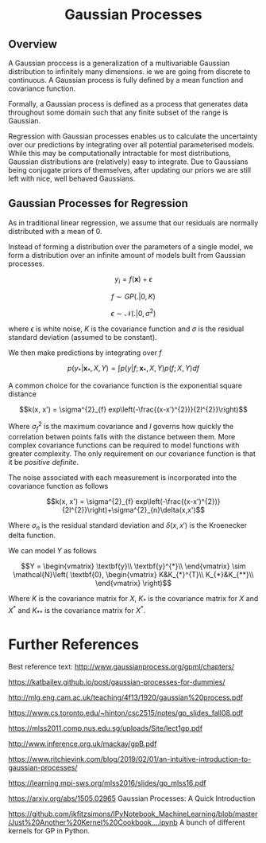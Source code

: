 # <center>Gaussian Processes</center>

## Overview
A Gaussian proccess is a generalization of a multivariable Gaussian distribution to infinitely many dimensions. ie we are going from discrete to continuous. A Gaussian process is fully defined by a mean function and covariance function.

Formally, a Gaussian process is defined as a process that generates data throughout some domain such that any finite subset of the range is Gaussian.

Regression with Gaussian processes enables us to calculate the uncertainty over our predictions by integrating over all potential parameterised models. While this may be computationally intractable for most distributions, Gaussian distributions are (relatively) easy to integrate. Due to Gaussians being conjugate priors of themselves, after updating our priors we are still left with nice, well behaved Gaussians.

## Gaussian Processes for Regression
As in traditional linear regression, we assume that our residuals are normally distributed with a mean of 0. 

Instead of forming a distribution over the parameters of a single model, we form a distribution over an infinite amount of models built from Gaussian processes. 

$$ y_{i} = f(\textbf{x}) + \epsilon$$

$$ f \sim GP(.|0,K) $$

$$\epsilon \sim \mathcal{N}(.|0, \sigma^{2}) $$

where $\epsilon$ is white noise, $K$ is the covariance function and $\sigma$ is the residual standard deviation (assumed to be constant).

We then make predictions by integrating over $f$

$$p(y_{*}|\textbf{x}_{*}, X, Y) = \int p(y| f;\textbf{x}_{*}, X, Y)p(f;X,Y)df$$

A common choice for the covariance function is the exponential square distance

$$k(x, x') = \sigma^{2}_{f} exp\left(-\frac{(x-x')^{2})}{2l^{2}}\right)$$

Where $\sigma^{2}_{f}$ is the maximum covariance and $l$ governs how quickly the correlation betwen points falls with the distance between them. More complex covariance functions can be required to model functions with greater complexity. The only requirement on our covariance function is that it be *positive definite*.

The noise associated with each measurement is incorporated into the covariance function as follows

$$k(x, x') = \sigma^{2}_{f} exp\left(-\frac{(x-x')^{2})}{2l^{2}}\right)+\sigma^{2}_{n}\delta(x,x')$$

Where $\sigma_{n}$ is the residual standard deviation and $\delta(x,x')$ is the Kroenecker delta function.

We can model $Y$ as follows

$$Y = \begin{vmatrix}
\textbf{y}\\
\textbf{y}^{*}\\
\end{vmatrix}
\sim
\mathcal{N}\left( \textbf{0}, 
\begin{vmatrix}
K&K_{*}^{T}\\
K_{*}&K_{**}\\
\end{vmatrix}
\right)$$

Where $K$ is the covariance matrix for $X$, $K_{*}$ is the covariance matrix for $X$ and $X^{*}$ and $K_{**}$ is the covariance matrix for $X^{*}$. 

# Further References
Best reference text: http://www.gaussianprocess.org/gpml/chapters/

https://katbailey.github.io/post/gaussian-processes-for-dummies/

http://mlg.eng.cam.ac.uk/teaching/4f13/1920/gaussian%20process.pdf

https://www.cs.toronto.edu/~hinton/csc2515/notes/gp_slides_fall08.pdf

https://mlss2011.comp.nus.edu.sg/uploads/Site/lect1gp.pdf

http://www.inference.org.uk/mackay/gpB.pdf

https://www.ritchievink.com/blog/2019/02/01/an-intuitive-introduction-to-gaussian-processes/

https://learning.mpi-sws.org/mlss2016/slides/gp_mlss16.pdf

https://arxiv.org/abs/1505.02965 Gaussian Processes: A Quick Introduction

https://github.com/jkfitzsimons/IPyNotebook_MachineLearning/blob/master/Just%20Another%20Kernel%20Cookbook....ipynb A bunch of different kernels for GP in Python.